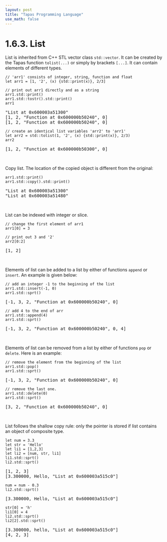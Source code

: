 ```yaml
---
layout: post
title: "Tapas Programming Language"
use_math: false
---
```




# 1.6.3. List

List is inherited from C++ STL vector class ``std::vector``. It can be created by the Tapas function ``tolist(...)`` or simply by brackets ``[...]``.  It can contain elements of different types.

```tapas
// 'arr1' consists of integer, string, function and float
let arr1 = [1, '2', (x) {std::print(x)}, 2/3]

// print out arr1 directly and as a string
arr1.std::print()
arr1.std::tostr().std::print()
arr1
```
<pre class='Tapas-Return'>
"List at 0x600003a51300"
[1, 2, "Function at 0x600000b50240", 0]
[1, 2, "Function at 0x600000b50240", 0]
</pre>

```tapas
// create an identical list variables 'arr2' to 'arr1'
let arr2 = std::tolist(1, '2', (x) {std::print(x)}, 2/3)
arr2
```
<pre class='Tapas-Return'>
[1, 2, "Function at 0x600000b50300", 0]
</pre>
<br>

Copy list. The location of the copied object is different from the original:

```tapas
arr1.std::print()
arr1.std::copy().std::print()
```
<pre class='Tapas-Return'>
"List at 0x600003a51300"
"List at 0x600003a51480"
</pre>
<br>

List can be indexed with integer or slice.

```tapas
// change the first element of arr1
arr1[0] = 3

// print out 3 and '2'
arr2[0:2]
```
<pre class='Tapas-Return'>
[1, 2]
</pre>
<br>

Elements of list can be added to a list by either of functions ``append`` or ``insert``. An example is given below:

```tapas
// add an integer -1 to the beginning of the list
arr1.std::insert(-1, 0)
arr1.std::sprt()
```
<pre class='Tapas-Return'>
[-1, 3, 2, "Function at 0x600000b50240", 0]
</pre>
```tapas
// add 4 to the end of arr
arr1.std::append(4)
arr1.std::sprt()
```
<pre class='Tapas-Return'>
[-1, 3, 2, "Function at 0x600000b50240", 0, 4]
</pre>
<br>

Elements of list can be removed from a list by either of functions ``pop`` or ``delete``. Here is an example:

```tapas
// remove the element from the beginning of the list
arr1.std::pop()
arr1.std::sprt()
```
<pre class='Tapas-Return'>
[-1, 3, 2, "Function at 0x600000b50240", 0]
</pre>

```tapas
// remove the last one.
arr1.std::delete(0)
arr1.std::sprt()
```
<pre class='Tapas-Return'>
[3, 2, "Function at 0x600000b50240", 0]
</pre>

<br>

List follows the shallow copy rule: only the pointer is stored if list contains an object of composite type.

```tapas
let num = 3.3
let str = 'Hello'
let li1 = [1,2,3]
let li2 = [num, str, li1]
li1.std::sprt()
li2.std::sprt()
```
<pre class='Tapas-Return'>
[1, 2, 3]
[3.300000, Hello, "List at 0x600003a515c0"]
</pre>
```tapas
num = num - 0.3
li2.std::sprt()
```
<pre class='Tapas-Return'>
[3.300000, Hello, "List at 0x600003a515c0"]
</pre>

```tapas
str[0] = 'h'
li1[0] = 4
li2.std::sprt()
li2[2].std::sprt()
```
<pre class='Tapas-Return'>
[3.300000, hello, "List at 0x600003a515c0"]
[4, 2, 3]
</pre>
<br>


